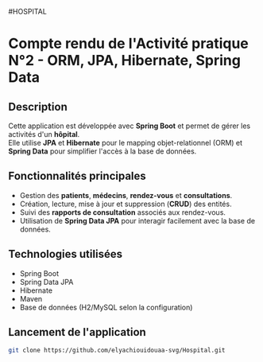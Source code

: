 #HOSPITAL
# Compte rendu de l'Activité pratique N°2 - ORM, JPA, Hibernate, Spring Data

## Description
Cette application est développée avec **Spring Boot** et permet de gérer les activités d'un **hôpital**.  
Elle utilise **JPA** et **Hibernate** pour le mapping objet-relationnel (ORM) et **Spring Data** pour simplifier l'accès à la base de données.

## Fonctionnalités principales
- Gestion des **patients**, **médecins**, **rendez-vous** et **consultations**.
- Création, lecture, mise à jour et suppression (**CRUD**) des entités.
- Suivi des **rapports de consultation** associés aux rendez-vous.
- Utilisation de **Spring Data JPA** pour interagir facilement avec la base de données.

## Technologies utilisées
- Spring Boot  
- Spring Data JPA  
- Hibernate  
- Maven  
- Base de données (H2/MySQL selon la configuration)

## Lancement de l'application

   ```bash
   git clone https://github.com/elyachiouidouaa-svg/Hospital.git
